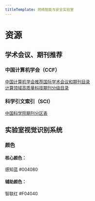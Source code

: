 ```yaml
---
titleTemplate: 网络智能与安全实验室
---
```


# 资源

## 学术会议、期刊推荐
### 中国计算机学会（CCF）
[中国计算机学会推荐国际学术会议和期刊目录](https://www.ccf.org.cn/Academic_Evaluation/By_category/)  
[计算领域高质量科技期刊分级目录](https://www.ccf.org.cn/ccftjgjxskwml/)

### 科学引文索引（SCI）
[中国科学院期刊分区表](http://www.fenqubiao.com/Default.aspx)

## 实验室视觉识别系统
### 颜色
#### 核心颜色：  
感知蓝 #004080  
#### 辅助颜色：  
智联红 #F04040
